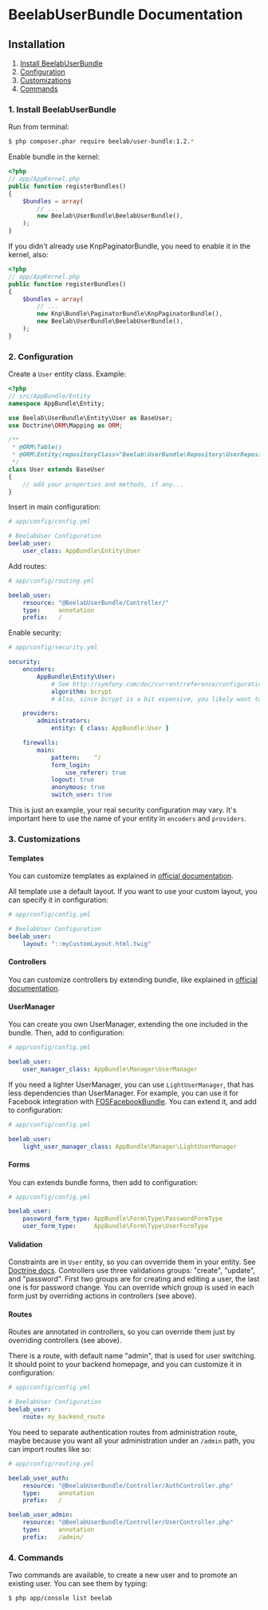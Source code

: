 BeelabUserBundle Documentation
==============================

## Installation

1. [Install BeelabUserBundle](#1-install-beelabuserbundle)
2. [Configuration](#2-configuration)
3. [Customizations](#3-customizations)
4. [Commands](#4-commands)

### 1. Install BeelabUserBundle

Run from terminal:

```bash
$ php composer.phar require beelab/user-bundle:1.2.*
```

Enable bundle in the kernel:

```php
<?php
// app/AppKernel.php
public function registerBundles()
{
    $bundles = array(
        // ...
        new Beelab\UserBundle\BeelabUserBundle(),
    );
}
```

If you didn't already use KnpPaginatorBundle, you need to enable it in the kernel, also:

```php
<?php
// app/AppKernel.php
public function registerBundles()
{
    $bundles = array(
        // ...
        new Knp\Bundle\PaginatorBundle\KnpPaginatorBundle(),
        new Beelab\UserBundle\BeelabUserBundle(),
    );
}
```

### 2. Configuration

Create a ``User`` entity class.
Example:

```php
<?php
// src/AppBundle/Entity
namespace AppBundle\Entity;

use Beelab\UserBundle\Entity\User as BaseUser;
use Doctrine\ORM\Mapping as ORM;

/**
 * @ORM\Table()
 * @ORM\Entity(repositoryClass="Beelab\UserBundle\Repository\UserRepository")
 */
class User extends BaseUser
{
    // add your properties and methods, if any...
}
```

Insert in main configuration:

```yaml
# app/config/config.yml

# BeelabUser Configuration
beelab_user:
    user_class: AppBundle\Entity\User
```

Add routes:

```yaml
# app/config/routing.yml

beelab_user:
    resource: "@BeelabUserBundle/Controller/"
    type:     annotation
    prefix:   /
```

Enable security:

```yaml
# app/config/security.yml

security:
    encoders:
        AppBundle\Entity\User:
            # See http://symfony.com/doc/current/reference/configuration/security.html#using-the-bcrypt-password-encoder
            algorithm: bcrypt
            # Also, since bcrypt is a bit expensive, you likely want to override it in test env

    providers:
        administrators:
            entity: { class: AppBundle:User }

    firewalls:
        main:
            pattern:    ^/
            form_login:
                use_referer: true
            logout: true
            anonymous: true
            switch_user: true
```

This is just an example, your real security configuration may vary.
It's important here to use the name of your entity in ``encoders`` and ``providers``.

### 3. Customizations

#### Templates

You can customize templates as explained in
[official documentation](http://symfony.com/doc/current/book/templating.html#overriding-bundle-templates).

All template use a default layout. If you want to use your custom layout, you can
specify it in configuration:
```yaml
# app/config/config.yml

# BeelabUser Configuration
beelab_user:
    layout: "::myCustomLayout.html.twig"
```

#### Controllers

You can customize controllers by extending bundle, like explained in
[official documentation](http://symfony.com/doc/current/cookbook/bundles/inheritance.html#overriding-controllers).

#### UserManager

You can create you own UserManager, extending the one included in the bundle.
Then, add to configuration:

```yaml
# app/config/config.yml

beelab_user:
    user_manager_class: AppBundle\Manager\UserManager
```

If you need a lighter UserManager, you can use ``LightUserManager``, that has less
dependencies than UserManager. For example, you can use it for Facebook integration with
[FOSFacebookBundle](https://github.com/FriendsOfSymfony/FOSFacebookBundle).
You can extend it, and add to configuration:

```yaml
# app/config/config.yml

beelab_user:
    light_user_manager_class: AppBundle\Manager\LightUserManager
```

#### Forms

You can extends bundle forms, then add to configuration:

```yaml
# app/config/config.yml

beelab_user:
    password_form_type: AppBundle\Form\Type\PasswordFormType
    user_form_type:     AppBundle\Form\Type\UserFormType
```

#### Validation

Constraints are in ``User`` entity, so you can ovverride them in your entity.
See [Doctrine docs](http://docs.doctrine-project.org/en/latest/tutorials/override-field-association-mappings-in-subclasses.html).
Controllers use three validations groups: "create", "update", and "password".
First two groups are for creating and editing a user, the last one is for password change.
You can override which group is used in each form just by overriding actions in controllers (see above).

#### Routes

Routes are annotated in controllers, so you can override them just by overriding controllers (see above).

There is a route, with default name "admin", that is used for user switching. It should point
to your backend homepage, and you can customize it in configuration:
```yaml
# app/config/config.yml

# BeelabUser Configuration
beelab_user:
    route: my_backend_route
```

You need to separate authentication routes from administration route, maybe because you want all your administration
under an ``/admin`` path, you can import routes like so:
```yaml
# app/config/routing.yml

beelab_user_auth:
    resource: "@BeelabUserBundle/Controller/AuthController.php"
    type:     annotation
    prefix:   /

beelab_user_admin:
    resource: "@BeelabUserBundle/Controller/UserController.php"
    type:     annotation
    prefix:   /admin/
```

### 4. Commands

Two commands are available, to create a new user and to promote an existing user.
You can see them by typing:

```bash
$ php app/console list beelab
```
